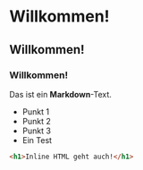 # Willkommen!

## Willkommen!

### Willkommen!

Das ist ein **Markdown**-Text.

- Punkt 1
- Punkt 2
- Punkt 3
- Ein Test

```html
<h1>Inline HTML geht auch!</h1>
```
